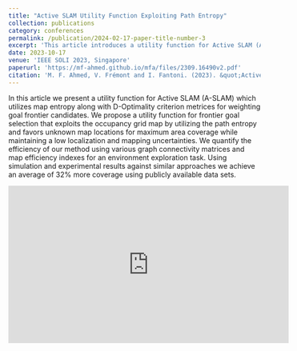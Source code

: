 ```yaml
---
title: "Active SLAM Utility Function Exploiting Path Entropy"
collection: publications
category: conferences
permalink: /publication/2024-02-17-paper-title-number-3
excerpt: 'This article introduces a utility function for Active SLAM (A-SLAM) that combines map entropy with D-Optimality criteria to prioritize goal frontier selection. The function leverages occupancy grid maps, emphasizing unknown areas for maximum coverage while minimizing localization and mapping uncertainties. Efficiency is assessed through graph connectivity metrics and map efficiency indices in exploration tasks. Simulations and experiments on public datasets demonstrate a 32% improvement in area coverage compared to similar methods.'
date: 2023-10-17
venue: 'IEEE SOLI 2023, Singapore'
paperurl: 'https://mf-ahmed.github.io/mfa/files/2309.16490v2.pdf'
citation: 'M. F. Ahmed, V. Frémont and I. Fantoni. (2023). &quot;Active SLAM Utility Function Exploiting Path Entropy.&quot; <i>IEEE SOLI</i>. PP. 1-7., doi: 10.1109/SOLI60636.2023.10425063'
---
```



In this article we present a utility function for Active SLAM (A-SLAM) which utilizes map entropy along
 with D-Optimality criterion metrices for weighting goal frontier candidates. We propose a utility function for frontier goal
 selection that exploits the occupancy grid map by utilizing the path entropy and favors unknown map locations for maximum
 area coverage while maintaining a low localization and mapping uncertainties. We quantify the efficiency of our method using
 various graph connectivity matrices and map efficiency indexes for an environment exploration task. Using simulation and
 experimental results against similar approaches we achieve an average of 32% more coverage using publicly available data sets.

<iframe width="560" height="315" 
    src="https://www.youtube.com/embed/XjSBctHOMLY?autoplay=1" 
    title="YouTube video player" 
    frameborder="0" 
    allow="accelerometer; autoplay; clipboard-write; encrypted-media; gyroscope; picture-in-picture" 
    allowfullscreen>
</iframe>